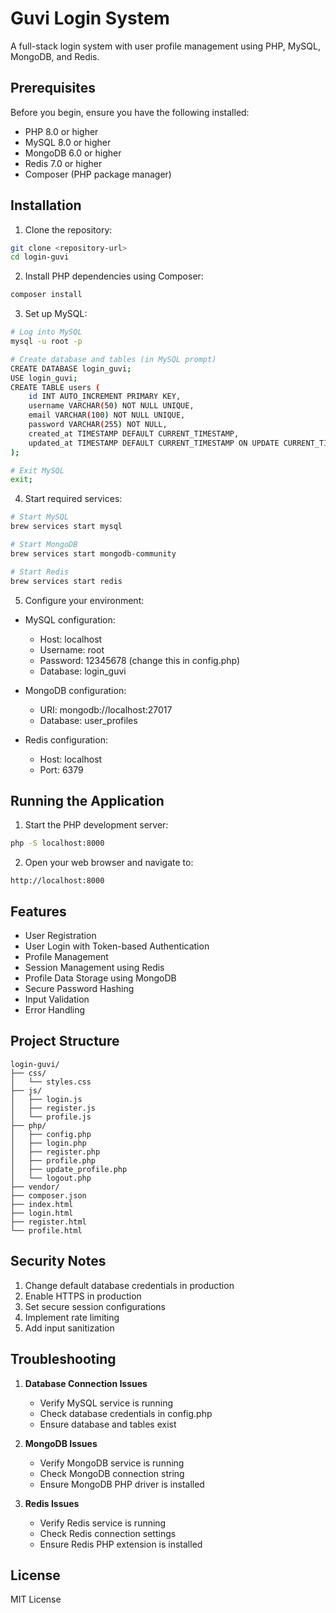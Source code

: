 # Guvi Login System

A full-stack login system with user profile management using PHP, MySQL, MongoDB, and Redis.

## Prerequisites

Before you begin, ensure you have the following installed:
- PHP 8.0 or higher
- MySQL 8.0 or higher
- MongoDB 6.0 or higher
- Redis 7.0 or higher
- Composer (PHP package manager)

## Installation

1. Clone the repository:
```bash
git clone <repository-url>
cd login-guvi
```

2. Install PHP dependencies using Composer:
```bash
composer install
```

3. Set up MySQL:
```bash
# Log into MySQL
mysql -u root -p

# Create database and tables (in MySQL prompt)
CREATE DATABASE login_guvi;
USE login_guvi;
CREATE TABLE users (
    id INT AUTO_INCREMENT PRIMARY KEY,
    username VARCHAR(50) NOT NULL UNIQUE,
    email VARCHAR(100) NOT NULL UNIQUE,
    password VARCHAR(255) NOT NULL,
    created_at TIMESTAMP DEFAULT CURRENT_TIMESTAMP,
    updated_at TIMESTAMP DEFAULT CURRENT_TIMESTAMP ON UPDATE CURRENT_TIMESTAMP
);

# Exit MySQL
exit;
```

4. Start required services:
```bash
# Start MySQL
brew services start mysql

# Start MongoDB
brew services start mongodb-community

# Start Redis
brew services start redis
```

5. Configure your environment:
- MySQL configuration:
  - Host: localhost
  - Username: root
  - Password: 12345678 (change this in config.php)
  - Database: login_guvi

- MongoDB configuration:
  - URI: mongodb://localhost:27017
  - Database: user_profiles

- Redis configuration:
  - Host: localhost
  - Port: 6379

## Running the Application

1. Start the PHP development server:
```bash
php -S localhost:8000
```

2. Open your web browser and navigate to:
```
http://localhost:8000
```

## Features

- User Registration
- User Login with Token-based Authentication
- Profile Management
- Session Management using Redis
- Profile Data Storage using MongoDB
- Secure Password Hashing
- Input Validation
- Error Handling

## Project Structure

```
login-guvi/
├── css/
│   └── styles.css
├── js/
│   ├── login.js
│   ├── register.js
│   └── profile.js
├── php/
│   ├── config.php
│   ├── login.php
│   ├── register.php
│   ├── profile.php
│   ├── update_profile.php
│   └── logout.php
├── vendor/
├── composer.json
├── index.html
├── login.html
├── register.html
└── profile.html
```

## Security Notes

1. Change default database credentials in production
2. Enable HTTPS in production
3. Set secure session configurations
4. Implement rate limiting
5. Add input sanitization

## Troubleshooting

1. **Database Connection Issues**
   - Verify MySQL service is running
   - Check database credentials in config.php
   - Ensure database and tables exist

2. **MongoDB Issues**
   - Verify MongoDB service is running
   - Check MongoDB connection string
   - Ensure MongoDB PHP driver is installed

3. **Redis Issues**
   - Verify Redis service is running
   - Check Redis connection settings
   - Ensure Redis PHP extension is installed

## License

MIT License

